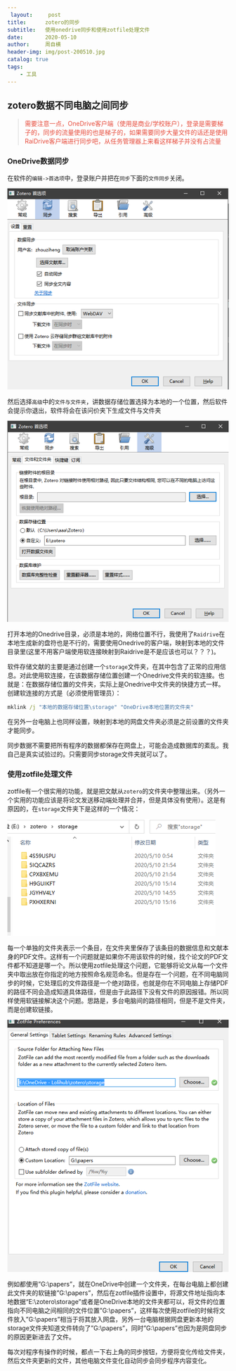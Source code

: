```yaml
---
 layout:     post
title:      zotero的同步
subtitle:   使用onedrive同步和使用zotfile处理文件
date:       2020-05-10
author:     周自横
header-img: img/post-200510.jpg
catalog: true
tags:
    - 工具
---
```


 ## zotero数据不同电脑之间同步

> <font color='#E74C3C'>需要注意一点，OneDrive客户端（使用是商业/学校账户），登录是需要梯子的，同步的流量使用的也是梯子的，如果需要同步大量文件的话还是使用RaiDrive客户端进行同步吧，从任务管理器上来看这样梯子并没有占流量</font>

### OneDrive数据同步

在软件的`编辑->首选项`中，登录账户并把在`同步`下面的`文件同步`关闭。

![image-20200510221006979](https://raw.githubusercontent.com/HBaaa/saveImage/master/image-20200510221006979.png)

然后选择`高级`中的`文件与文件夹`，讲数据存储位置选择为本地的一个位置，然后软件会提示你退出，软件将会在该问价夹下生成文件与文件夹

![image-20200510221130336](https://raw.githubusercontent.com/HBaaa/saveImage/master/image-20200510221130336.png)

打开本地的Onedrive目录，必须是本地的，网络位置不行，我使用了`Raidrive`在本地生成新的盘符也是不行的，需要使用Onedrive的客户端，映射到本地的文件目录里(这里不用客户端使用软连接映射到Raidrive是不是应该也可以？？？)。

软件存储文献的主要是通过创建一个`storage`文件夹，在其中包含了正常的应用信息。对此使用软连接，在该数据存储位置创建一个Onedrive文件夹的软连接。也就是：在数据存储位置的文件夹，实际上是Onedrive中文件夹的快捷方式一样。创建软连接的方式是（必须使用管理员）：

~~~cmd
mklink /j "本地的数据存储位置\storage" "OneDrive本地位置的文件夹"
~~~

在另外一台电脑上也同样设置，映射到本地的网盘文件夹必须是之前设置的文件夹才能同步。

同步数据不需要把所有程序的数据都保存在网盘上，可能会造成数据库的紊乱。我自己是真实试验过的。只需要同步storage文件夹就可以了。

### 使用zotfile处理文件

zotfile有一个很实用的功能，就是把文献从`zotero`的文件夹中整理出来。（另外一个实用的功能应该是将论文发送移动端处理并合并，但是具体没有使用）。这是有原因的，在`storage`文件夹下是这样的一个情况：

![image-20200511000630805](https://raw.githubusercontent.com/HBaaa/saveImage/master/image-20200511000630805.png)

每一个单独的文件夹表示一个条目，在文件夹里保存了该条目的数据信息和文献本身的PDF文件。这样有一个问题就是如果你不用该软件的时候，找个论文的PDF文件都不知道是哪一个。所以使用zotfile处理这个问题，它能够将论文从每一个文件夹中取出放在你指定的地方按照命名规范命名。但是存在一个问题，在不同电脑同步的时候，它处理后的文件路径是一个绝对路径，也就是你在不同电脑上存储PDF的路径不同会造成知道具体路径，但是由于此路径下没有文件的原因报错。所以同样使用软链接解决这个问题。思路是，多台电脑间的路径相同，但是不是文件夹，而是创建软链接。

![image-20200511002504812](https://raw.githubusercontent.com/HBaaa/saveImage/master/image-20200511002504812.png)

例如都使用”G:\papers”，就在OneDrive中创建一个文件夹，在每台电脑上都创建此文件夹的软链接”G:\papers”，然后在zotfile插件设置中，将源文件地址指向本地数据“E:\zotero\storage”或者是OneDrive本地的文件夹都可以，将文件的位置指向不同电脑之间相同的文件位置”G:\papers”，这样每次使用zotfile的时候将文件放入”G:\papers”相当于将其放入网盘，另外一台电脑根据网盘更新本地的storage文件夹知道文件转向了”G:\papers”，同时”G:\papers”也因为是网盘同步的原因更新进去了文件。

每次对程序有操作的时候，都点一下右上角的同步按钮，方便将变化传给文件夹，然后文件夹更新的文件，其他电脑文件变化自动同步会同步程序内容变化。

